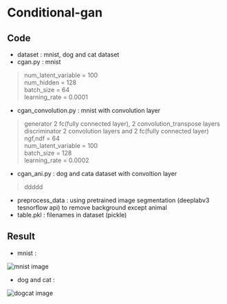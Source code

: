 <h1>Conditional-gan</h1>  
<h2>Code</h2>

* dataset : mnist, dog and cat dataset  
* cgan.py : mnist  
>num_latent_variable = 100  
>num_hidden = 128  
>batch_size = 64  
>learning_rate = 0.0001  

* cgan_convolution.py : mnist with convolution layer  
>generator 2 fc(fully connected layer), 2 convolution_transpose layers  
discriminator 2 convolution layers and 2 fc(fully connected layer)  
ngf,ndf = 64  
num_latent_variable = 100  
batch_size = 128  
learning_rate = 0.0002  

* cgan_ani.py : dog and cata dataset with convoltion layer  
>ddddd

* preprocess_data : using pretrained image segmentation (deeplabv3 tesnorflow api) to remove background except animal   
* table.pkl : filenames in dataset (pickle)

<h2>Result</h2>  

* mnist :  

![mnist image](./readme/cgan_mnist.gif)  

* dog and cat :

![dogcat image](./readme/cgan_dogcat.gif)  
